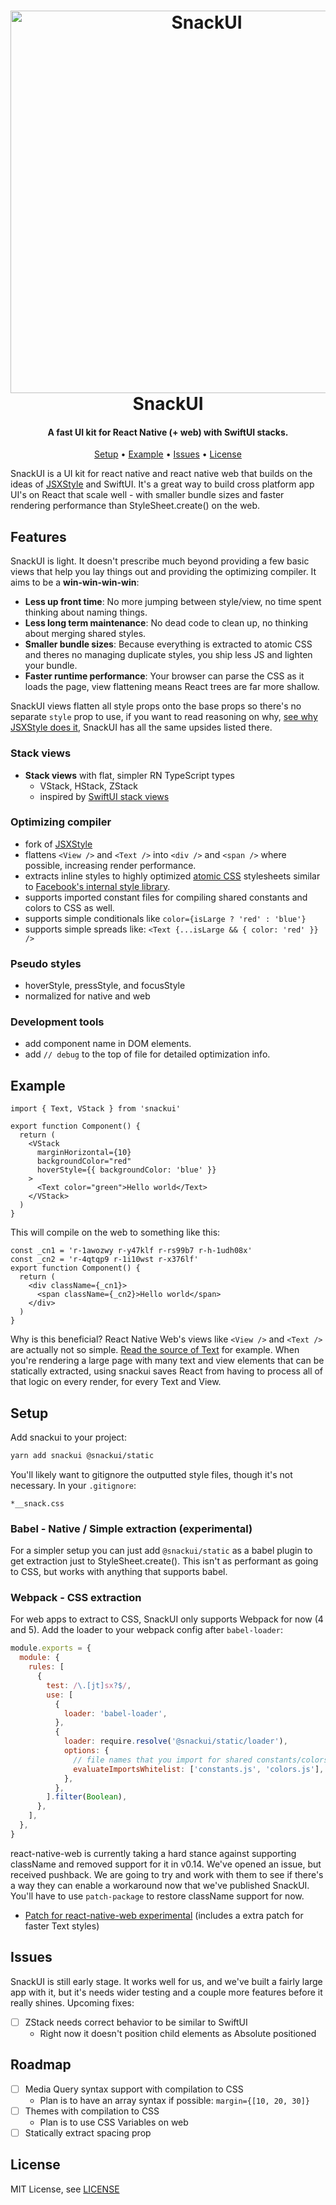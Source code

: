 <h1 align="center">
  <img margin="auto" width="612px" src="https://raw.githubusercontent.com/natew/snackui/master/snackui.jpg" alt="SnackUI">
  <br>
  SnackUI
  <br>
</h1>

<h4 align="center">A fast UI kit for React Native (+ web) with SwiftUI stacks.</h4>

<p align="center">
  <a href="#setup">Setup</a> •
  <a href="#example">Example</a> •
  <a href="#issues">Issues</a> •
  <a href="#license">License</a>
</p>

SnackUI is a UI kit for react native and react native web that builds on the ideas of [JSXStyle](https://github.com/jsxstyle/jsxstyle) and SwiftUI. It's a great way to build cross platform app UI's on React that scale well - with smaller bundle sizes and faster rendering performance than StyleSheet.create() on the web.

## Features

SnackUI is light. It doesn't prescribe much beyond providing a few basic views that help you lay things out and providing the optimizing compiler. It aims to be a **win-win-win-win**:

- **Less up front time**: No more jumping between style/view, no time spent thinking about naming things.
- **Less long term maintenance**: No dead code to clean up, no thinking about merging shared styles.
- **Smaller bundle sizes**: Because everything is extracted to atomic CSS and theres no managing duplicate styles, you ship less JS and lighten your bundle.
- **Faster runtime performance**: Your browser can parse the CSS as it loads the page, view flattening means React trees are far more shallow.

SnackUI views flatten all style props onto the base props so there's no separate `style` prop to use, if you want to read reasoning on why, [see why JSXStyle does it](https://github.com/jsxstyle/jsxstyle#why-write-styles-inline-with-jsxstyle), SnackUI has all the same upsides listed there.

### Stack views

- **Stack views** with flat, simpler RN TypeScript types
  - VStack, HStack, ZStack
  - inspired by [SwiftUI stack views](https://learnappmaking.com/stacks-vstack-hstack-swiftui-how-to/)

### Optimizing compiler

- fork of [JSXStyle](https://github.com/jsxstyle/jsxstyle)
- flattens `<View />` and `<Text />` into `<div />` and `<span />` where possible, increasing render performance.
- extracts inline styles to highly optimized [atomic CSS](https://css-tricks.com/lets-define-exactly-atomic-css/) stylesheets similar to [Facebook's internal style library](https://twitter.com/Daniel15/status/1160980442041896961).
- supports imported constant files for compiling shared constants and colors to CSS as well.
- supports simple conditionals like `color={isLarge ? 'red' : 'blue'}`
- supports simple spreads like: `<Text {...isLarge && { color: 'red' }} />`

### Pseudo styles

- hoverStyle, pressStyle, and focusStyle
- normalized for native and web

### Development tools

- add component name in DOM elements.
- add `// debug` to the top of file for detailed optimization info.

## Example

```tsx
import { Text, VStack } from 'snackui'

export function Component() {
  return (
    <VStack
      marginHorizontal={10}
      backgroundColor="red"
      hoverStyle={{ backgroundColor: 'blue' }}
    >
      <Text color="green">Hello world</Text>
    </VStack>
  )
}
```

This will compile on the web to something like this:

```tsx
const _cn1 = 'r-1awozwy r-y47klf r-rs99b7 r-h-1udh08x'
const _cn2 = 'r-4qtqp9 r-1i10wst r-x376lf'
export function Component() {
  return (
    <div className={_cn1}>
      <span className={_cn2}>Hello world</span>
    </div>
  )
}
```

Why is this beneficial? React Native Web's views like `<View />` and `<Text />` are actually not so simple. [Read the source of Text](https://github.com/necolas/react-native-web/blob/master/packages/react-native-web/src/exports/Text/index.js) for example. When you're rendering a large page with many text and view elements that can be statically extracted, using snackui saves React from having to process all of that logic on every render, for every Text and View.

## Setup

Add snackui to your project:

```bash
yarn add snackui @snackui/static
```

You'll likely want to gitignore the outputted style files, though it's not necessary. In your `.gitignore`:

```
*__snack.css
```

### Babel - Native / Simple extraction (experimental)

For a simpler setup you can just add `@snackui/static` as a babel plugin to get extraction just to StyleSheet.create(). This isn't as performant as going to CSS, but works with anything that supports babel.

### Webpack - CSS extraction

For web apps to extract to CSS, SnackUI only supports Webpack for now (4 and 5). Add the loader to your webpack config after `babel-loader`:

```js
module.exports = {
  module: {
    rules: [
      {
        test: /\.[jt]sx?$/,
        use: [
          {
            loader: 'babel-loader',
          },
          {
            loader: require.resolve('@snackui/static/loader'),
            options: {
              // file names that you import for shared constants/colors extraction
              evaluateImportsWhitelist: ['constants.js', 'colors.js'],
            },
          },
        ].filter(Boolean),
      },
    ],
  },
}
```

react-native-web is currently taking a hard stance against supporting className and removed support for it in v0.14. We've opened an issue, but received pushback. We are going to try and work with them to see if there's a way they can enable a workaround now that we've published SnackUI. You'll have to use `patch-package` to restore className support for now.

- [Patch for react-native-web experimental](docs/react-native-web+0.0.0-466063b7e.patch) (includes a extra patch for faster Text styles)

## Issues

SnackUI is still early stage. It works well for us, and we've built a fairly large app with it, but it's needs wider testing and a couple more features before it really shines. Upcoming fixes:

- [ ] ZStack needs correct behavior to be similar to SwiftUI
  - Right now it doesn't position child elements as Absolute positioned

## Roadmap

- [ ] Media Query syntax support with compilation to CSS
  - Plan is to have an array syntax if possible: `margin={[10, 20, 30]}`
- [ ] Themes with compilation to CSS
  - Plan is to use CSS Variables on web
- [ ] Statically extract spacing prop

## License

MIT License, see [LICENSE](https://github.com/natew/snackui/blob/master/LICENSE)
